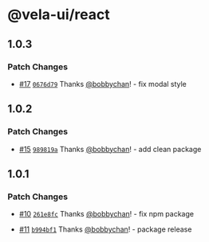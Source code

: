 # @vela-ui/react

## 1.0.3

### Patch Changes

- [#17](https://github.com/vela-ui/vela-ui/pull/17) [`0676d79`](https://github.com/vela-ui/vela-ui/commit/0676d79600e24517e3cc8fb5e75c534526384001) Thanks [@bobbychan](https://github.com/bobbychan)! - fix modal style

## 1.0.2

### Patch Changes

- [#15](https://github.com/vela-ui/vela-ui/pull/15) [`989819a`](https://github.com/vela-ui/vela-ui/commit/989819a4d58ad6335d2c2854a3e1deb558fbc220) Thanks [@bobbychan](https://github.com/bobbychan)! - add clean package

## 1.0.1

### Patch Changes

- [#10](https://github.com/vela-ui/vela-ui/pull/10) [`261e8fc`](https://github.com/vela-ui/vela-ui/commit/261e8fcd0dfd62643655dbbf84435eb26ee70516) Thanks [@bobbychan](https://github.com/bobbychan)! - fix npm package

- [#11](https://github.com/vela-ui/vela-ui/pull/11) [`b994bf1`](https://github.com/vela-ui/vela-ui/commit/b994bf1843d6abc6c06f645f7c26ccfb2f030b25) Thanks [@bobbychan](https://github.com/bobbychan)! - package release
